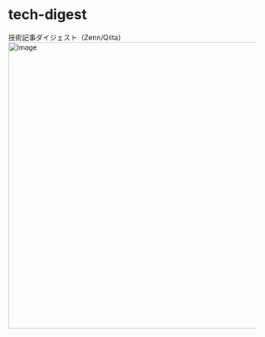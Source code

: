 # tech-digest
技術記事ダイジェスト（Zenn/Qiita）
<img width="731" height="581" alt="image" src="https://github.com/user-attachments/assets/dcb2b780-a96c-419a-9fb7-2217b26067f2" />
